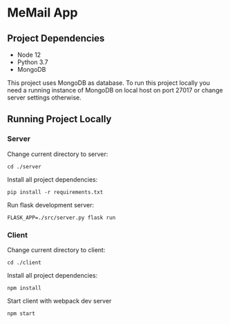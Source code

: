 # MeMail App

## Project Dependencies

- Node 12
- Python 3.7
- MongoDB

This project uses MongoDB as database. To run this project locally you need a running instance of MongoDB on local host on port 27017 or change server settings otherwise.

## Running Project Locally

### Server

Change current directory to server:

```
cd ./server
```

Install all project dependencies:

```
pip install -r requirements.txt
```

Run flask development server:

```
FLASK_APP=./src/server.py flask run
```

### Client

Change current directory to client:

```
cd ./client
```

Install all project dependencies:

```
npm install
```

Start client with webpack dev server

```
npm start
```
